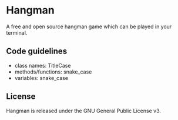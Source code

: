 # Hangman

A free and open source hangman game which can be played in your terminal.

## Code guidelines

- class names: TitleCase
- methods/functions: snake_case
- variables: snake_case

## License

Hangman is released under the GNU General Public License v3.
